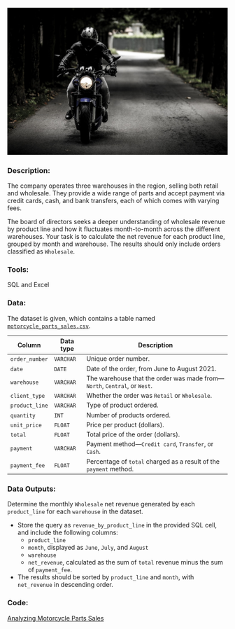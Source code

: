 ![image](https://github.com/mynameisfho/My-Data-Analyst-Portofolio/blob/main/Motorcycle%20Parts%20Sales/biker.jpg)

### Description:
The company operates three warehouses in the region, selling both retail and wholesale. They provide a wide range of parts and accept payment via credit cards, cash, and bank transfers, each of which comes with varying fees.

The board of directors seeks a deeper understanding of wholesale revenue by product line and how it fluctuates month-to-month across the different warehouses. Your task is to calculate the net revenue for each product line, grouped by month and warehouse. The results should only include orders classified as `Wholesale`.

### Tools: 
SQL and Excel

### Data:
The dataset is given, which contains a table named [`motorcycle_parts_sales.csv`](https://github.com/mynameisfho/My-Data-Analyst-Portofolio/blob/main/Analyzing%20Motorcycle%20Parts%20Sales/motorcylce_parts_sales.csv).

| Column | Data type | Description |
|--------|-----------|-------------|
| `order_number` | `VARCHAR` | Unique order number. |
| `date` | `DATE` | Date of the order, from June to August 2021. |
| `warehouse` | `VARCHAR` | The warehouse that the order was made from&mdash; `North`, `Central`, or `West`. |
| `client_type` | `VARCHAR` | Whether the order was `Retail` or `Wholesale`. |
| `product_line` | `VARCHAR` | Type of product ordered. |
| `quantity` | `INT` | Number of products ordered. | 
| `unit_price` | `FLOAT` | Price per product (dollars). |
| `total` | `FLOAT` | Total price of the order (dollars). |
| `payment` | `VARCHAR` | Payment method&mdash;`Credit card`, `Transfer`, or `Cash`. |
| `payment_fee` | `FLOAT` | Percentage of `total` charged as a result of the `payment` method. |

### Data Outputs: 
Determine the monthly `Wholesale` net revenue generated by each `product_line` for each `warehouse` in the dataset.
- Store the query as `revenue_by_product_line` in the provided SQL cell, and include the following columns:
    - `product_line`
    - `month`, displayed as `June`, `July`, and `August`
    - `warehouse`
    - `net_revenue`, calculated as the sum of `total` revenue minus the sum of `payment_fee`.
- The results should be sorted by `product_line` and `month`, with `net_revenue` in descending order.

### Code:
[Analyzing Motorcycle Parts Sales](https://github.com/mynameisfho/My-Data-Analyst-Portofolio/blob/main/Analyzing%20Motorcycle%20Parts%20Sales/motorcycle_parts_sales.sql)